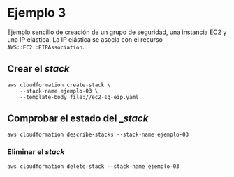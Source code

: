# Ejemplo 3

Ejemplo sencillo de creación de un grupo de seguridad, una instancia EC2 y una IP elástica. La IP elástica se asocia con el recurso `AWS::EC2::EIPAssociation`.

## Crear el _stack_

```
aws cloudformation create-stack \
    --stack-name ejemplo-03 \
    --template-body file://ec2-sg-eip.yaml
```

## Comprobar el estado del __stack_

```
aws cloudformation describe-stacks --stack-name ejemplo-03
```

### Eliminar el _stack_

```
aws cloudformation delete-stack --stack-name ejemplo-03
```